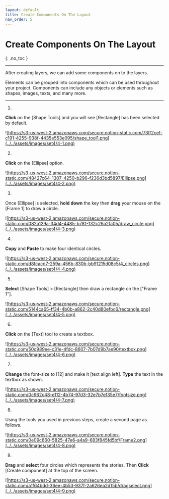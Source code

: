 ```yaml
---
layout: default
title: Create Components On The Layout
nav_order: 5
---
```


# Create Components On The Layout
{: .no_toc }

---

After creating layers, we can add some components on to the layers.

Elements can be grouped into components which can be used throughout your project.
Components can include any objects or elements such as shapes, images, texts, and many more.

---

1.
**Click** on the [Shape Tools] and you will see [Rectangle] has been selected by default.

![https://s3-us-west-2.amazonaws.com/secure.notion-static.com/73ff2cef-c191-4255-938f-4435e553e095/shape_tool1.png](../../assets/images/set4/4-1.png)

2.
**Click** on the [Ellipse] option.

![https://s3-us-west-2.amazonaws.com/secure.notion-static.com/48427c64-1307-4250-b296-f236d3bd5897/Ellipse.png](../../assets/images/set4/4-2.png)

3.
Once [Ellipse] is selected, **hold down** the <Shift> key then **drag** your mouse on the [Frame 1] to draw a circle.

![https://s3-us-west-2.amazonaws.com/secure.notion-static.com/082a129a-34d4-4485-b781-132c26a2fa05/draw_circle.png](../../assets/images/set4/4-3.png)

4.
**Copy** and **Paste** to make four identical circles.

![https://s3-us-west-2.amazonaws.com/secure.notion-static.com/d8fcacd7-259a-456b-830b-bb91215d08c5/4_circles.png](../../assets/images/set4/4-4.png)

5.
**Select** [Shape Tools] > [Rectangle] then draw a rectangle on the ["Frame 1"].

![https://s3-us-west-2.amazonaws.com/secure.notion-static.com/5144ca65-ff34-4b0b-a862-2c40d80efbc6/rectangle.png](../../assets/images/set4/4-5.png)

6.
**Click** on the [Text] tool to create a textbox.

![https://s3-us-west-2.amazonaws.com/secure.notion-static.com/50d989ee-c31e-4fdc-8607-7b07d9b7ae90/textbox.png](../../assets/images/set4/4-6.png)

7.
**Change** the font-size to [12] and make it [text align left]. **Type** the text in the textbox as shown.

![https://s3-us-west-2.amazonaws.com/secure.notion-static.com/0c962c48-e112-4b74-97d3-32e7b7ef35e7/fontsize.png](../../assets/images/set4/4-7.png)

8.
Using the tools you used in previous steps, create a second page as follows.

![https://s3-us-west-2.amazonaws.com/secure.notion-static.com/0e09c660-5825-47e6-a4a9-683f845fd5bf/Frame2.png](../../assets/images/set4/4-8.png)

9.
**Drag** and **select** four circles which represents the stories. Then **Click** [Create component] at the top of the screen.

![https://s3-us-west-2.amazonaws.com/secure.notion-static.com/a1f64bdd-36ee-4b53-937f-2a626ea2d15b/dragselect.png](../../assets/images/set4/4-9.png)
